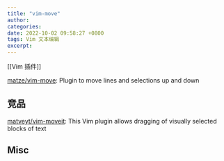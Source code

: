 ```yaml
---
title: "vim-move"
author: 
categories: 
date: 2022-10-02 09:58:27 +0800
tags: Vim 文本编辑
excerpt: 
---
```



[[Vim 插件]]



[matze/vim-move](https://github.com/matze/vim-move): Plugin to move lines and selections up and down



## 竞品

[matveyt/vim-moveit](https://github.com/matveyt/vim-moveit): This Vim plugin allows dragging of visually selected blocks of text


## Misc


